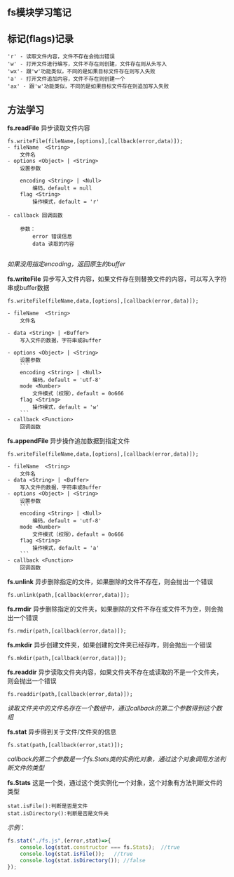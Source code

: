 fs模块学习笔记
-------------

## 标记(flags)记录

```
'r' - 读取文件内容，文件不存在会抛出错误
'w' - 打开文件进行编写，文件不存在则创建，文件存在则从头写入
'wx'- 跟'w'功能类似，不同的是如果目标文件存在则写入失败
'a' - 打开文件追加内容，文件不存在则创建一个
'ax' - 跟'w'功能类似，不同的是如果目标文件存在则追加写入失败
```

## 方法学习

**fs.readFile**
异步读取文件内容
```
fs.writeFile(fileName,[options],[callback(error,data)]);
- fileName  <String>  
    文件名
- options <Object> | <String>
    设置参数
    
    encoding <String> | <Null>
		编码，default = null
	flag <String>
		操作模式，default = 'r'
    
- callback 回调函数
    
    参数：
        error 错误信息
        data 读取的内容
    
```

*如果没用指定encoding，返回原生的buffer*

**fs.writeFile**
异步写入文件内容，如果文件存在则替换文件的内容，可以写入字符串或buffer数据
```
fs.writeFile(fileName,data,[options],[callback(error,data)]);

- fileName  <String>  
    文件名
 
- data <String> | <Buffer>
    写入文件的数据，字符串或Buffer
    
- options <Object> | <String>
    设置参数
	```
	encoding <String> | <Null>
		编码，default = 'utf-8'
	mode <Number>
		文件模式（权限），default = 0o666
	flag <String>
		操作模式，default = 'w'
	```
- callback <Function>
    回调函数
```



**fs.appendFile**
异步操作追加数据到指定文件
```
fs.writeFile(fileName,data,[options],[callback(error,data)]);

- fileName  <String>  
    文件名
- data <String> | <Buffer>
    写入文件的数据，字符串或Buffer
- options <Object> | <String>
    设置参数
	```
	encoding <String> | <Null>
		编码，default = 'utf-8'
	mode <Number>
		文件模式（权限），default = 0o666
	flag <String>
		操作模式，default = 'a'
	```
- callback <Function> 
    回调函数
```


**fs.unlink**
异步删除指定的文件，如果删除的文件不存在，则会抛出一个错误
```
fs.unlink(path,[callback(error,data)]);
```

**fs.rmdir**
异步删除指定的文件夹，如果删除的文件不存在或文件不为空，则会抛出一个错误
```
fs.rmdir(path,[callback(error,data)]);
```

**fs.mkdir**
异步创建文件夹，如果创建的文件夹已经存咋，则会抛出一个错误
```
fs.mkdir(path,[callback(error,data)]);
```

**fs.readdir**
异步读取文件夹内容，如果文件夹不存在或读取的不是一个文件夹，则会抛出一个错误
```
fs.readdir(path,[callback(error,data)]);
```
*读取文件夹中的文件名存在一个数组中，通过callback的第二个参数得到这个数组*

**fs.stat**
异步得到关于文件/文件夹的信息
```
fs.stat(path,[callback(error,stat)]);
```
*callback的第二个参数是一个fs.Stats类的实例化对象，通过这个对象调用方法判断文件的类型*

**fs.Stats**
这是一个类，通过这个类实例化一个对象，这个对象有方法判断文件的类型
```
stat.isFile():判断是否是文件
stat.isDirectory():判断是否是文件夹
```
*示例*：
```javascript
fs.stat("./fs.js",(error,stat)=>{
    console.log(stat.constructor === fs.Stats);  //true
    console.log(stat.isFile());   //true
    console.log(stat.isDirectory()); //false
});
```

